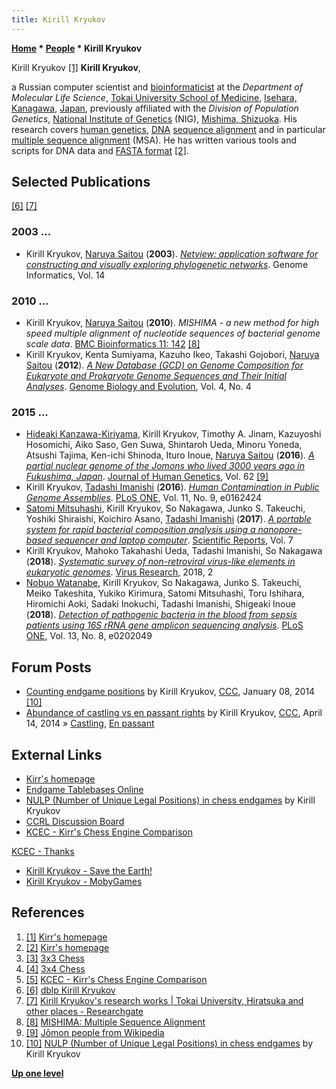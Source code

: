 ```yaml
---
title: Kirill Kryukov
---
```

**[Home](Home "Home") \* [People](People "People") \* Kirill Kryukov**



 [](http://kirill-kryukov.com/kirr/) Kirill Kryukov <a id="cite-note-1" href="#cite-ref-1">[1]</a> 
**Kirill Kryukov**,  

a Russian computer scientist and [bioinformaticist](https://en.wikipedia.org/wiki/Bioinformatics) at the *Department of Molecular Life Science*, [Tokai University School of Medicine](https://en.wikipedia.org/wiki/Tokai_University#School_of_Medicine), [Isehara, Kanagawa](https://en.wikipedia.org/wiki/Isehara,_Kanagawa), [Japan](https://en.wikipedia.org/wiki/Japan),
previously affiliated with the *Division of Population Genetics*, [National Institute of Genetics](https://en.wikipedia.org/wiki/National_Institute_of_Genetics) (NIG), [Mishima, Shizuoka](https://en.wikipedia.org/wiki/Mishima,_Shizuoka). 
His research covers [human genetics](https://en.wikipedia.org/wiki/Human_genetics), [DNA](https://en.wikipedia.org/wiki/DNA) [sequence alignment](https://en.wikipedia.org/wiki/Sequence_alignment) and in particular [multiple sequence alignment](https://en.wikipedia.org/wiki/Multiple_sequence_alignment) (MSA).
He has written various tools and scripts for DNA data and [FASTA format](https://en.wikipedia.org/wiki/FASTA_format) <a id="cite-note-2" href="#cite-ref-2">[2]</a>.



## Selected Publications


<a id="cite-note-6" href="#cite-ref-6">[6]</a> <a id="cite-note-7" href="#cite-ref-7">[7]</a>



### 2003 ...


* Kirill Kryukov, [Naruya Saitou](https://scholar.google.com/citations?user=406xy9MAAAAJ&hl=en) (**2003**). *[Netview: application software for constructing and visually exploring phylogenetic networks](https://www.researchgate.net/publication/200102126_Netview_Application_software_for_constructing_and_visually_exploring_phylogenetic_networks)*. Genome Informatics, Vol. 14


### 2010 ...


* Kirill Kryukov, [Naruya Saitou](https://scholar.google.com/citations?user=406xy9MAAAAJ&hl=en) (**2010**). *MISHIMA - a new method for high speed multiple alignment of nucleotide sequences of bacterial genome scale data*. [BMC Bioinformatics 11: 142](http://www.informatik.uni-trier.de/%7Eley/db/journals/bmcbi/bmcbi11.html#KryukovS10) <a id="cite-note-8" href="#cite-ref-8">[8]</a>
* Kirill Kryukov, Kenta Sumiyama, Kazuho Ikeo, Takashi Gojobori, [Naruya Saitou](https://scholar.google.com/citations?user=406xy9MAAAAJ&hl=en) (**2012**). *[A New Database (GCD) on Genome Composition for Eukaryote and Prokaryote Genome Sequences and Their Initial Analyses](https://www.ncbi.nlm.nih.gov/pmc/articles/PMC3342873/)*. [Genome Biology and Evolution](https://en.wikipedia.org/wiki/Genome_Biology_and_Evolution), Vol. 4, No. 4


### 2015 ...


* [Hideaki Kanzawa-Kiriyama](https://www.shh.mpg.de/events/10808/369480), Kirill Kryukov, Timothy A. Jinam, Kazuyoshi Hosomichi, Aiko Saso, Gen Suwa, Shintaroh Ueda, Minoru Yoneda, Atsushi Tajima, Ken-ichi Shinoda, Ituro Inoue, [Naruya Saitou](https://scholar.google.com/citations?user=406xy9MAAAAJ&hl=en) (**2016**). *[A partial nuclear genome of the Jomons who lived 3000 years ago in Fukushima, Japan](https://www.nature.com/articles/jhg2016110)*. [Journal of Human Genetics](https://en.wikipedia.org/wiki/Journal_of_Human_Genetics), Vol. 62 <a id="cite-note-9" href="#cite-ref-9">[9]</a>
* Kirill Kryukov, [Tadashi Imanishi](https://scholar.google.co.jp/citations?user=-y-07xYAAAAJ&hl=ja) (**2016**). *[Human Contamination in Public Genome Assemblies](https://journals.plos.org/plosone/article?id=10.1371/journal.pone.0162424)*. [PLoS ONE](https://en.wikipedia.org/wiki/PLOS_One), Vol. 11, No. 9, e0162424
* [Satomi Mitsuhashi](https://www.researchgate.net/scientific-contributions/2130653205_Satomi_Mitsuhashi), Kirill Kryukov, So Nakagawa, Junko S. Takeuchi, Yoshiki Shiraishi, Koichiro Asano, [Tadashi Imanishi](https://scholar.google.co.jp/citations?user=-y-07xYAAAAJ&hl=ja) (**2017**). *[A portable system for rapid bacterial composition analysis using a nanopore-based sequencer and laptop computer](https://www.nature.com/articles/s41598-017-05772-5)*. [Scientific Reports](https://en.wikipedia.org/wiki/Scientific_Reports), Vol. 7
* Kirill Kryukov, Mahoko Takahashi Ueda, Tadashi Imanishi, So Nakagawa (**2018**). *[Systematic survey of non-retroviral virus-like elements in eukaryotic genomes](https://www.ncbi.nlm.nih.gov/pubmed/29425804)*. [Virus Research](https://www.journals.elsevier.com/virus-research), 2018, 2
* [Nobuo Watanabe](https://shibaura.pure.elsevier.com/en/persons/nobuo-watanabe), Kirill Kryukov, So Nakagawa, Junko S. Takeuchi, Meiko Takeshita, Yukiko Kirimura, Satomi Mitsuhashi, Toru Ishihara, Hiromichi Aoki, Sadaki Inokuchi, Tadashi Imanishi, Shigeaki Inoue (**2018**). *[Detection of pathogenic bacteria in the blood from sepsis patients using 16S rRNA gene amplicon sequencing analysis](https://journals.plos.org/plosone/article?id=10.1371/journal.pone.0202049)*. [PLoS ONE](https://en.wikipedia.org/wiki/PLOS_One), Vol. 13, No. 8, e0202049


## Forum Posts


* [Counting endgame positions](http://www.talkchess.com/forum/viewtopic.php?t=50832) by Kirill Kryukov, [CCC](CCC "CCC"), January 08, 2014 <a id="cite-note-10" href="#cite-ref-10">[10]</a>
* [Abundance of castling vs en passant rights](http://www.talkchess.com/forum/viewtopic.php?t=51988) by Kirill Kryukov, [CCC](CCC "CCC"), April 14, 2014 » [Castling](Castling "Castling"), [En passant](En_passant "En passant")


## External Links


* [Kirr's homepage](http://kirill-kryukov.com/kirr/)
* [Endgame Tablebases Online](http://kirill-kryukov.com/chess/tablebases-online/)
* [NULP (Number of Unique Legal Positions) in chess endgames](http://kirill-kryukov.com/chess/nulp/) by Kirill Kryukov
* [CCRL Discussion Board](http://kirill-kryukov.com/chess/discussion-board/viewforum.php?f=6)
* [KCEC - Kirr's Chess Engine Comparison](http://kirill-kryukov.com/chess/kcec/about.html)


 [KCEC - Thanks](http://kirill-kryukov.com/chess/kcec/thanks.html)
* [Kirill Kryukov - Save the Earth!](http://www.lihua-jin.com/blog/)
* [Kirill Kryukov - MobyGames](http://www.mobygames.com/developer/sheet/view/developerId,194362/)


## References


1. <a id="cite-ref-1" href="#cite-note-1">[1]</a> [Kirr's homepage](http://kirill-kryukov.com/kirr/)
2. <a id="cite-ref-2" href="#cite-note-2">[2]</a> [Kirr's homepage](http://kirill-kryukov.com/kirr/)
3. <a id="cite-ref-3" href="#cite-note-3">[3]</a> [3x3 Chess](http://kirr.homeunix.org/chess/3x3-chess/)
4. <a id="cite-ref-4" href="#cite-note-4">[4]</a> [3x4 Chess](http://kirr.homeunix.org/chess/3x4-chess/)
5. <a id="cite-ref-5" href="#cite-note-5">[5]</a> [KCEC - Kirr's Chess Engine Comparison](http://kirill-kryukov.com/chess/kcec/about.html)
6. <a id="cite-ref-6" href="#cite-note-6">[6]</a> [dblp Kirill Kryukov](https://dblp.uni-trier.de/pers/hd/k/Kryukov:Kirill)
7. <a id="cite-ref-7" href="#cite-note-7">[7]</a> [Kirill Kryukov's research works | Tokai University, Hiratsuka and other places - Researchgate](https://www.researchgate.net/scientific-contributions/2115185275_Kirill_Kryukov)
8. <a id="cite-ref-8" href="#cite-note-8">[8]</a> [MISHIMA: Multiple Sequence Alignment](http://kirill-kryukov.com/study/mishima/)
9. <a id="cite-ref-9" href="#cite-note-9">[9]</a> [Jōmon people from Wikipedia](https://en.wikipedia.org/wiki/J%C5%8Dmon_people)
10. <a id="cite-ref-10" href="#cite-note-10">[10]</a> [NULP (Number of Unique Legal Positions) in chess endgames](http://kirill-kryukov.com/chess/nulp/) by Kirill Kryukov

**[Up one level](People "People")**







 

